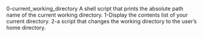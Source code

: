 0-current_working_directory
A shell script that prints the absolute path name of the current working directory.
1-Display the contents list of your current directory.
2-a script that changes the working directory to the user’s home directory.

